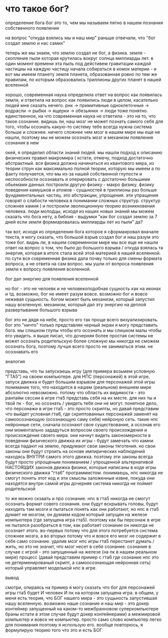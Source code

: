 # что такое бог?
определение бога
бог это то, чем мы называем пятно в нашем познания собственного появления

на вопрос "откуда взялись мы и наш мир" раньше отвечали, что "бог создал землю и нас самих"

теперь же мы знаем, что землю создал не бог, а физика. земля - скопление пыли которая крутилась вокруг солнца миллиарды лет.
в один момент времени эта пыль под дейстивем гравитации каждой частициы на каждую частицу начала собираться в комок материи - и вот мы имеем планету земля
планета, образованная ровно по тем же правилам, по которым образовались триллионы других планет в нашей вселенной

хорошо, современная наука определила ответ на вопрос как появилась земля, и ответила на вопрос как появились люди
в целом, касательно людей мне сказать нечего. рнк -> примитивные одноклеточные -> водрасли -> рыбки -> ящерки -> обезьянки -> люди
тоже понятно. единственное, на что современная наука не ответила - это на то, что такое сознание. видишь ли, наш мозг не может познать самого себя
для того, чтобы осознать какую-то систему тебе всегда нужна система больше и сложнее. ничего сложнее чем мозг в нашем мире мы еще не нашли, поэтому
мы не можем осознать мозг и механизм появления сознания в нем

окей, я определил области знаний людей. мы нашли подход к описанию физических правил макромира
(
кстати, отмечу, подход достаточно абстрактный. вся физика должна начинаться из квантового мира,
из теории струн как максимально полной теории, которую мы имеем а по факту получается, что мы из-за нашей собственной глупости и неспособности осознавать
и оперировать с достаточно большими обьемами данных построили другую физику - макро физику. физику поведения камушков и атомов - сущьностей в триллионы
раз больше фундаментальных частиц. это абстракции, упрощения. эти упращения говорят о слабости человека в понимании сложных структур.
структур сложнее камня
)
и построили эволюционную теорию возникновения человека. люди молодцы, исходя из наших новых знаний мы можем сказать что бога нету, а библия - выдумки
"как бог создал землю за 7 дней если земля формиаровалась миллиарды лет из пыли" да?

так вот, исходя из определения бога которое я сформаировал вначале текста, я могу сказать, что большой взрыв создал бог и наш разум это тоже бог.
видиь ли, в нашем современном мире мы все еще не нашли ответ на вопрос о том,
что было до большого взрыва / откуда взялась та энергия, которая в итоге стала всей этой материей в нашей вселенной. по сути вся современная физика 
дала почву только для смены формата вопроса, а не ответа на сам вопрос. мы ушли от вопроса появления земли к вопросу появления вселенной.

бог дал энергию для появления вселенной

но бог - это не челоевк и не человекоподобная сущность как на иконах и тд. возможно, бог не имеет разум вовсе. возможно бог и вовсе неживая сущьность. богом
может быть механизм, который запустил нашу вселенную. механизм, который дал эту энергию на деплой развертывание большого взрыва

бог это не дядя на небе, просто его так проще всего визуализировать. бог это "ничто" только представляя черный экран я могу представить бога. мы
слишком глупы чтобы его осознать и мы слишком малы чтобы его увидеть. я выше писал, что дочерняя более простая системы не может осознать родительскую более сложную
мы никогда не сможем осознать бога, поэтому лучше всего просто не заниматься этим. не осознавать его

аналогия

представь, что ты запускаешь игру (для примера возьмем условную "ГТА5") на своем компьютере. для НПС (персонажей) в этой игре, запуск движка и будет большим взрывом
для персонажей этой игры понимание того, что находится в нашем (реальном) внешнем мире абсолютно невозможно. потому что область их видимости - это рантайм сессии в игре гта5
представь себя на их месте. для них ты и твой пк - бог, но осознать / увидеть тебя они не могут. понятное дело, что персонажи в игре гта5 - это просто скрипты, но
давай представим что выйдет условная гта6, где скриптованных персонажей заменят на самоосознающую (осознающую саму себя) нейроную сеть. такие нпс нейронные сети, сначала осознают
свое существование, а осознав его они моментально зададуться вопросом своего происхождения и происхождения своего мира. они начнут видеть закономерности в поведении физического движка
их игры - будут замечать что камни всегда падают на землю, придумают свои законы тяготения. но свои законы они будут строить на основе импирических наблюдений
находясь ВНУТРИ самого этого движка. поэтому эти законы всегда будут просто упрощеным пониманием / упрощенной альтернативой НАСТОЯЩИХ законов движка физики, которые написаны 
в коде игры физического движка "гта6" программистом. понимаешь, нпс никогда не смогут понять этот код и эти смыслы заложенные извне, покуда они находятся внутри самой игры
дочерняя система никогда не поймет родительской

то же можно скзаать и про сознание. нпс в гта5 никогда не смогут осознать формат совего сознания. они будут вскрывать головы, будут находить там мозги и пытаться понять как они работают,
но нпс в гта5 думает не мозгом, он думаем кодом который запущен на железе компьютера (где запущена игра гта5). поэтому как бы персонаж в игре не пытался разобраться в том, как работает сознание
он никогда не осознает этого. во-первых потому что для этого потребуется система сложнее мозга, а во вторых потому что и вовсе его мозг не содержит в себе само сознание. удалив мозг нпс игры гта5
перестанет думать / жить, но это не значит, что мозг несет в себе сознание. сознание в случае с игрой - это запущенный на железе (на пк в нашем реальном мире) процесс (давай представим пример с 
гта6 где сознание нпс это не детерменированый скрипт, а самоосознающая нейронная сеть) который управляет моделькой нпс в игре. 

вывод

смотри, опираясь на пример я могу сказать что бог для персонажей игры гта5 будет И человек И пк на котором запущена игра.
в общем, у меня есть теория, что БОГ нашего мира - это сущьность запустившая нашу вселенную. возможно наше сознание и наш мир - это докер контейнер запущенный на каком-то межбранновом суперкомпьютере
браны кстати в этом случае будут докер контейнерами) а межмировой компьютер и вовсе не компьютер. просто само слово компьютер легко для понимания поэтому я использую его. вообще повторюсь, я формулирую теорию
того что это и есть БОГ





